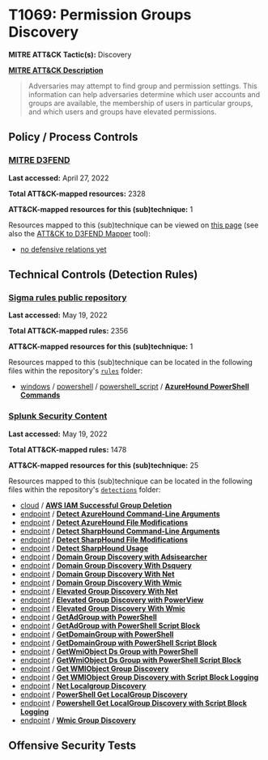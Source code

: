 # T1069: Permission Groups Discovery
**MITRE ATT&CK Tactic(s):** Discovery

**[MITRE ATT&CK Description](https://attack.mitre.org/techniques/T1069)**
<blockquote>Adversaries may attempt to find group and permission settings. This information can help adversaries determine which user accounts and groups are available, the membership of users in particular groups, and which users and groups have elevated permissions.</blockquote>

## Policy / Process Controls
### [MITRE D3FEND](https://d3fend.mitre.org/)
**Last accessed:** April 27, 2022

**Total ATT&CK-mapped resources:** 2328

**ATT&CK-mapped resources for this (sub)technique:** 1

Resources mapped to this (sub)technique can be viewed on [this page](https://d3fend.mitre.org/) (see also the [ATT&CK to D3FEND Mapper](https://d3fend.mitre.org/tools/attack-mapper) tool):

* [no defensive relations yet](https://d3fend.mitre.org/techniques/d3f:nodefensiverelationsyet)

## Technical Controls (Detection Rules)
### [Sigma rules public repository](https://github.com/SigmaHQ/sigma)
**Last accessed:** May 19, 2022

**Total ATT&CK-mapped rules:** 2356

**ATT&CK-mapped resources for this (sub)technique:** 1

Resources mapped to this (sub)technique can be located in the following files within the repository's <code>[rules](https://github.com/SigmaHQ/sigma/tree/master/rules)</code> folder:

* [windows](https://github.com/SigmaHQ/sigma/tree/master/rules/windows/) / [powershell](https://github.com/SigmaHQ/sigma/tree/master/rules/windows/powershell/) / [powershell_script](https://github.com/SigmaHQ/sigma/tree/master/rules/windows/powershell/powershell_script/) / **[AzureHound PowerShell Commands](https://github.com/SigmaHQ/sigma/blob/master/rules/windows/powershell/powershell_script/posh_ps_azurehound_commands.yml)**

### [Splunk Security Content](https://github.com/splunk/security_content)
**Last accessed:** May 19, 2022

**Total ATT&CK-mapped rules:** 1478

**ATT&CK-mapped resources for this (sub)technique:** 25

Resources mapped to this (sub)technique can be located in the following files within the repository's <code>[detections](https://github.com/splunk/security_content/tree/develop/detections)</code> folder:

* [cloud](https://github.com/splunk/security_content/tree/develop/detections/cloud/) / **[AWS IAM Successful Group Deletion](https://github.com/splunk/security_content/blob/develop/detections/cloud/aws_iam_successful_group_deletion.yml)**
* [endpoint](https://github.com/splunk/security_content/tree/develop/detections/endpoint/) / **[Detect AzureHound Command-Line Arguments](https://github.com/splunk/security_content/blob/develop/detections/endpoint/detect_azurehound_command_line_arguments.yml)**
* [endpoint](https://github.com/splunk/security_content/tree/develop/detections/endpoint/) / **[Detect AzureHound File Modifications](https://github.com/splunk/security_content/blob/develop/detections/endpoint/detect_azurehound_file_modifications.yml)**
* [endpoint](https://github.com/splunk/security_content/tree/develop/detections/endpoint/) / **[Detect SharpHound Command-Line Arguments](https://github.com/splunk/security_content/blob/develop/detections/endpoint/detect_sharphound_command_line_arguments.yml)**
* [endpoint](https://github.com/splunk/security_content/tree/develop/detections/endpoint/) / **[Detect SharpHound File Modifications](https://github.com/splunk/security_content/blob/develop/detections/endpoint/detect_sharphound_file_modifications.yml)**
* [endpoint](https://github.com/splunk/security_content/tree/develop/detections/endpoint/) / **[Detect SharpHound Usage](https://github.com/splunk/security_content/blob/develop/detections/endpoint/detect_sharphound_usage.yml)**
* [endpoint](https://github.com/splunk/security_content/tree/develop/detections/endpoint/) / **[Domain Group Discovery with Adsisearcher](https://github.com/splunk/security_content/blob/develop/detections/endpoint/domain_group_discovery_with_adsisearcher.yml)**
* [endpoint](https://github.com/splunk/security_content/tree/develop/detections/endpoint/) / **[Domain Group Discovery With Dsquery](https://github.com/splunk/security_content/blob/develop/detections/endpoint/domain_group_discovery_with_dsquery.yml)**
* [endpoint](https://github.com/splunk/security_content/tree/develop/detections/endpoint/) / **[Domain Group Discovery With Net](https://github.com/splunk/security_content/blob/develop/detections/endpoint/domain_group_discovery_with_net.yml)**
* [endpoint](https://github.com/splunk/security_content/tree/develop/detections/endpoint/) / **[Domain Group Discovery With Wmic](https://github.com/splunk/security_content/blob/develop/detections/endpoint/domain_group_discovery_with_wmic.yml)**
* [endpoint](https://github.com/splunk/security_content/tree/develop/detections/endpoint/) / **[Elevated Group Discovery With Net](https://github.com/splunk/security_content/blob/develop/detections/endpoint/elevated_group_discovery_with_net.yml)**
* [endpoint](https://github.com/splunk/security_content/tree/develop/detections/endpoint/) / **[Elevated Group Discovery with PowerView](https://github.com/splunk/security_content/blob/develop/detections/endpoint/elevated_group_discovery_with_powerview.yml)**
* [endpoint](https://github.com/splunk/security_content/tree/develop/detections/endpoint/) / **[Elevated Group Discovery With Wmic](https://github.com/splunk/security_content/blob/develop/detections/endpoint/elevated_group_discovery_with_wmic.yml)**
* [endpoint](https://github.com/splunk/security_content/tree/develop/detections/endpoint/) / **[GetAdGroup with PowerShell](https://github.com/splunk/security_content/blob/develop/detections/endpoint/getadgroup_with_powershell.yml)**
* [endpoint](https://github.com/splunk/security_content/tree/develop/detections/endpoint/) / **[GetAdGroup with PowerShell Script Block](https://github.com/splunk/security_content/blob/develop/detections/endpoint/getadgroup_with_powershell_script_block.yml)**
* [endpoint](https://github.com/splunk/security_content/tree/develop/detections/endpoint/) / **[GetDomainGroup with PowerShell](https://github.com/splunk/security_content/blob/develop/detections/endpoint/getdomaingroup_with_powershell.yml)**
* [endpoint](https://github.com/splunk/security_content/tree/develop/detections/endpoint/) / **[GetDomainGroup with PowerShell Script Block](https://github.com/splunk/security_content/blob/develop/detections/endpoint/getdomaingroup_with_powershell_script_block.yml)**
* [endpoint](https://github.com/splunk/security_content/tree/develop/detections/endpoint/) / **[GetWmiObject Ds Group with PowerShell](https://github.com/splunk/security_content/blob/develop/detections/endpoint/getwmiobject_ds_group_with_powershell.yml)**
* [endpoint](https://github.com/splunk/security_content/tree/develop/detections/endpoint/) / **[GetWmiObject Ds Group with PowerShell Script Block](https://github.com/splunk/security_content/blob/develop/detections/endpoint/getwmiobject_ds_group_with_powershell_script_block.yml)**
* [endpoint](https://github.com/splunk/security_content/tree/develop/detections/endpoint/) / **[Get WMIObject Group Discovery](https://github.com/splunk/security_content/blob/develop/detections/endpoint/get_wmiobject_group_discovery.yml)**
* [endpoint](https://github.com/splunk/security_content/tree/develop/detections/endpoint/) / **[Get WMIObject Group Discovery with Script Block Logging](https://github.com/splunk/security_content/blob/develop/detections/endpoint/get_wmiobject_group_discovery_with_script_block_logging.yml)**
* [endpoint](https://github.com/splunk/security_content/tree/develop/detections/endpoint/) / **[Net Localgroup Discovery](https://github.com/splunk/security_content/blob/develop/detections/endpoint/net_localgroup_discovery.yml)**
* [endpoint](https://github.com/splunk/security_content/tree/develop/detections/endpoint/) / **[PowerShell Get LocalGroup Discovery](https://github.com/splunk/security_content/blob/develop/detections/endpoint/powershell_get_localgroup_discovery.yml)**
* [endpoint](https://github.com/splunk/security_content/tree/develop/detections/endpoint/) / **[Powershell Get LocalGroup Discovery with Script Block Logging](https://github.com/splunk/security_content/blob/develop/detections/endpoint/powershell_get_localgroup_discovery_with_script_block_logging.yml)**
* [endpoint](https://github.com/splunk/security_content/tree/develop/detections/endpoint/) / **[Wmic Group Discovery](https://github.com/splunk/security_content/blob/develop/detections/endpoint/wmic_group_discovery.yml)**


## Offensive Security Tests
